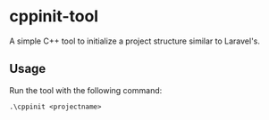 # cppinit-tool

A simple C++ tool to initialize a project structure similar to Laravel's.

## Usage

Run the tool with the following command:

    .\cppinit <projectname>